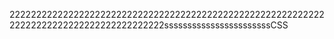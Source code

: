 2222222222222222222222222222222222222222222222222222222222222222222222222222222222222222sssssssssssssssssssssssCSS
